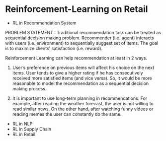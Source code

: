 # Reinforcement-Learning on Retail

- RL in Recommendation System

 PROBLEM STATEMENT :
  Traditional recommendation task can be treated as sequential decision making problem. Recommender (i.e. agent) interacts with users (i.e. environment) to sequentially    suggest set of items. The goal is to maximize clients' satisfaction (i.e. reward).
  
Reinforcement Learning can help recommendation at least in 2 ways.
  
  1. User’s preference on previous items will affect his choice on the next items. User tends to give a higher rating if he has consecutively received more satisfied items (and vice versa). So, it would be more reasonable to model the recommendation as a sequential decision making process.

  2. It is important to use long-term planning in recommendations. For example, after reading the weather forecast, the user is not willing to read similar news. On the other hand, after watching funny videos or reading memes the user can constantly do the same.
  
- RL in NLP
- RL in Supply Chain
- RL in Retail
